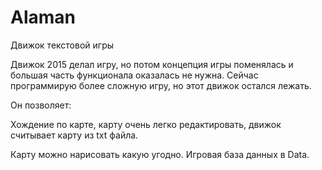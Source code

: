 # Alaman
Движок текстовой игры

Движок 2015 делал игру, но потом концепция игры поменялась и большая часть функционала оказалась не нужна. Сейчас программирую более сложную игру, но этот  движок остался лежать.

Он позволяет:

Хождение по карте, карту очень легко редактировать, движок считывает карту из txt файла.

Карту можно нарисовать какую угодно. Игровая база данных в Data.
